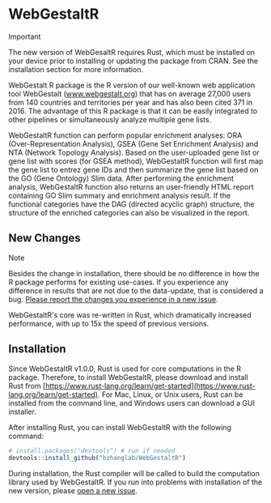 # WebGestaltR

> [!IMPORTANT]
> The new version of WebGesaltR requires Rust, which must be installed on your device prior to installing or updating the package from CRAN. See the installation section for more information.

WebGestalt R package is the R version of our well-known web application tool WebGestalt (www.webgestalt.org) that has on average 27,000 users from 140 countries and territories per year and has also been cited 371 in 2016. The advantage of this R package is that it can be easily integrated to other pipelines or simultaneously analyze multiple gene lists.

WebGestaltR function can perform popular enrichment analyses: ORA (Over-Representation Analysis), GSEA (Gene Set Enrichment Analysis) and NTA (Network Topology Analysis). Based on the user-uploaded gene list or gene list with scores (for GSEA method), WebGestaltR function will first map the gene list to entrez gene IDs and then summarize the gene list based on the GO (Gene Ontology) Slim data. After performing the enrichment analysis, WebGestaltR function also returns an user-friendly HTML report containing GO Slim summary and enrichment analysis result. If the functional categories have the DAG (directed acyclic graph) structure, the structure of the enriched categories can also be visualized in the report.

## New Changes

> [!NOTE]
> Besides the change in installation, there should be no difference in how the R package performs for existing use-cases. If you experience any difference in results that are not due to the data-update, that is considered a bug. [Please report the changes you experience in a new issue](https://github.com/bzhanglab/WebGestaltR/issues/new/choose).

WebGestaltR's core was re-written in Rust, which dramatically increased performance, with up to 15x the speed of previous versions.

## Installation

Since WebGestaltR v1.0.0, Rust is used for core computations in the R package. Therefore, to install WebGestaltR, please download and install Rust from [https://www.rust-lang.org/learn/get-started](https://www.rust-lang.org/learn/get-started). For Mac, Linux, or Unix users, Rust can be installed from the command line, and Windows users can download a GUI installer.

After installing Rust, you can install WebGestaltR with the following command:

```R
# install.packages("devtools") # run if needed
devtools::install_github("bzhanglab/WebGestaltR")
```

During installation, the Rust compiler will be called to build the computation library used by WebGestaltR. If you run into problems with installation of the new version, please [open a new issue](https://github.com/bzhanglab/WebGestaltR/issues/new/choose).
